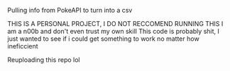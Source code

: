 Pulling info from PokeAPI to turn into a csv

THIS IS A PERSONAL PROJECT, I DO NOT RECCOMEND RUNNING THIS I am a n00b and don't even trust my own skill This code is probably shit, I just wanted to see if i could get something to work no matter how ineficcient

Reuploading this repo lol
